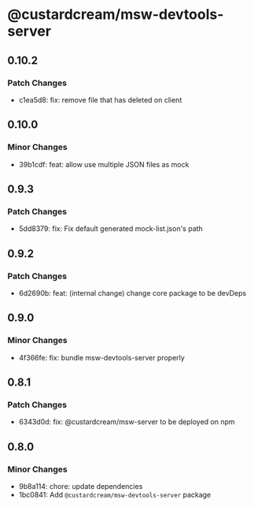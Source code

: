 # @custardcream/msw-devtools-server

## 0.10.2

### Patch Changes

- c1ea5d8: fix: remove file that has deleted on client

## 0.10.0

### Minor Changes

- 39b1cdf: feat: allow use multiple JSON files as mock

## 0.9.3

### Patch Changes

- 5dd8379: fix: Fix default generated mock-list.json's path

## 0.9.2

### Patch Changes

- 6d2690b: feat: (internal change) change core package to be devDeps

## 0.9.0

### Minor Changes

- 4f366fe: fix: bundle msw-devtools-server properly

## 0.8.1

### Patch Changes

- 6343d0d: fix: @custardcream/msw-server to be deployed on npm

## 0.8.0

### Minor Changes

- 9b8a114: chore: update dependencies
- 1bc0841: Add `@custardcream/msw-devtools-server` package
